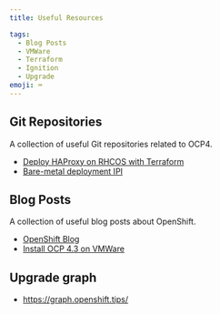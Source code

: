 ```yaml
---
title: Useful Resources

tags:
  - Blog Posts
  - VMWare
  - Terraform
  - Ignition
  - Upgrade
emoji: ⌨️
---
```


## Git Repositories

A collection of useful Git repositories related to OCP4.

- [Deploy HAProxy on RHCOS with Terraform](https://github.com/IronicBadger/terraform-ignition)
- [Bare-metal deployment IPI](https://github.com/openshift-kni/baremetal-deploy/)

## Blog Posts

A collection of useful blog posts about OpenShift.

- [OpenShift Blog](https://www.openshift.com/blog/)
- [Install OCP 4.3 on VMWare](https://www.openshift.com/blog/installing-ocp-4.3-on-vmware-with-upi)

## Upgrade graph

- https://graph.openshift.tips/
